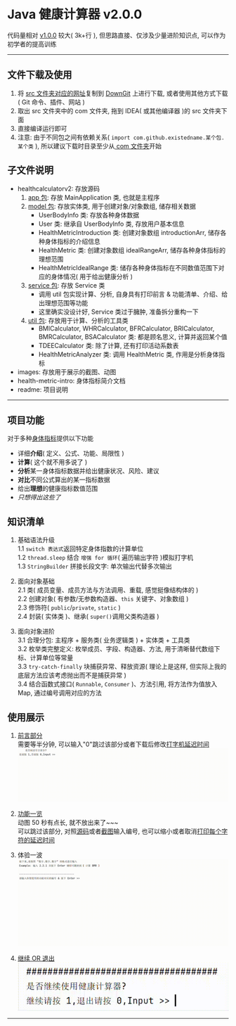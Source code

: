 # Java 健康计算器 v2.0.0
代码量相对 [v1.0.0](https://github.com/existed-name/Java-Health-Calculator/tree/main/HealthCalculatorV1.0.0) 较大( 3k+行 ), 但思路直接、仅涉及少量进阶知识点, 可以作为初学者的提高训练

---

## 文件下载及使用
1. 将 [ src 文件夹对应的网址](https://github.com/existed-name/Java-Health-Calculator/tree/main/HealthCalculatorV2.0.0/src)复制到 [DownGit](https://tool.mkblog.cn/downgit/#/home) 上进行下载, 或者使用其他方式下载( Git 命令、插件、网站 )
2. 取出 src 文件夹中的 com 文件夹, 拖到 IDEA( 或其他编译器 )的 src 文件夹下面
3. 直接编译运行即可
4. 注意: 由于不同包之间有依赖关系( `import com.github.existedname.某个包.某个类` ), 所以建议下载时目录至少从[ com 文件夹](https://github.com/existed-name/Java-Health-Calculator/tree/main/HealthCalculatorV2.0.0/src/com)开始

## 子文件说明
* healthcalculatorv2: 存放源码
  1. [app 包](https://github.com/existed-name/Java-Health-Calculator/tree/main/HealthCalculatorV2.0.0/src/com/github/existedname/healthcalculatorv2/app): 存放 MainApplication 类, 也就是主程序
  2. [model 包](https://github.com/existed-name/Java-Health-Calculator/tree/main/HealthCalculatorV2.0.0/src/com/github/existedname/healthcalculatorv2/model): 存放实体类, 用于创建对象/对象数组, 储存相关数据
     - UserBodyInfo 类: 存放各种身体数据
     - User 类: 继承自 UserBodyInfo 类, 存放用户基本信息
     - HealthMetricIntroduction 类: 创建对象数组 introductionArr, 储存各种身体指标的介绍信息
     - HealthMetric 类: 创建对象数组 idealRangeArr, 储存各种身体指标的理想范围
     - HealthMetricIdealRange 类: 储存各种身体指标在不同数值范围下对应的身体情况( 用于给出健康分析 )
  3. [service 包](https://github.com/existed-name/Java-Health-Calculator/tree/main/HealthCalculatorV2.0.0/src/com/github/existedname/healthcalculatorv2/service): 存放 Service 类
     - 调用 util 包实现计算、分析, 自身具有打印前言 & 功能清单、介绍、给出理想范围等功能
     - 这里确实没设计好, Service 类过于臃肿, 准备拆分重构一下
  5. [util 包](https://github.com/existed-name/Java-Health-Calculator/tree/main/HealthCalculatorV2.0.0/src/com/github/existedname/healthcalculatorv2/util): 存放用于计算、分析的工具类
     - BMICalculator, WHRCalculator, BFRCalculator, BRICalculator, BMRCalculator, BSACalculator 类: 都是顾名思义, 计算并返回某个值
     - TDEECalculator 类: 除了计算, 还有打印活动系数表
     - HealthMetricAnalyzer 类: 调用 HealthMetric 类, 作用是分析身体指标
* images: 存放用于展示的截图、动图
* health-metric-intro: 身体指标简介文档
* readme: 项目说明

---

## 项目功能
对于多种[身体指标](https://github.com/existed-name/Java-Health-Calculator/blob/main/HealthCalculatorV2.0.0/health-metric-intro.md)提供以下功能    
- 详细**介绍**( 定义、公式、功能、局限性 )
- **计算**( 这个就不用多说了 )
- **分析**某一身体指标数据并给出健康状况、风险、建议
- **对比**不同公式算出的某一指标数据
- 给出**理想**的健康指标数值范围
- *只想得出这些了*

## 知识清单
1. 基础语法升级   
   1.1 `switch 表达式`返回特定身体指数的计算单位   
   1.2 `thread.sleep` 结合 `增强 for 循环`( 遍历输出字符 )模拟打字机  
   1.3 `StringBuilder` 拼接长段文字: 单次输出代替多次输出
   
2. 面向对象基础   
   2.1 类( 成员变量、成员方法与方法调用、重载, 感觉挺像结构体的 )   
   2.2 创建对象( 有参数/无参数构造器、`this` 关键字、对象数组 )   
   2.3 修饰符( `public`/`private`, `static` )   
   2.4 封装( 实体类 )、继承( `super()`调用父类构造器 )

3. 面向对象进阶   
   3.1 合理分包: 主程序 + 服务类( 业务逻辑类 ) + 实体类 + 工具类    
   3.2 枚举类完整定义: 枚举成员、字段、构造器、方法, 用于清晰替代数组下标、计算单位等常量   
   3.3 `try-catch-finally` 块捕获异常、释放资源( 理论上是这样, 但实际上我的底层方法应该考虑抛出而不是捕获异常 )   
   3.4 结合函数式接口( `Runnable`, `Consumer` )、方法引用, 将方法作为值放入 Map, 通过编号调用对应的方法

## 使用展示
1. [前言部分](https://github.com/existed-name/Java-Health-Calculator/blob/main/HealthCalculatorV2.0.0/src/com/github/existedname/healthcalculatorv2/service/Service.java#L1367-L1376)    
   需要等半分钟, 可以输入"0"跳过该部分或者下载后修改[打字机延迟时间](https://github.com/existed-name/Java-Health-Calculator/blob/main/HealthCalculatorV2.0.0/src/com/github/existedname/healthcalculatorv2/service/Service.java#L1284)    
   ![前言](images/foreword-reading.gif)
   
2. [功能一览](https://github.com/existed-name/Java-Health-Calculator/blob/main/HealthCalculatorV2.0.0/src/com/github/existedname/healthcalculatorv2/service/Service.java#L1392-L1428)    
   动图 50 秒有点长, 就不放出来了~~~    
   可以跳过该部分, 对照[源码](https://github.com/existed-name/Java-Health-Calculator/blob/main/HealthCalculatorV2.0.0/src/com/github/existedname/healthcalculatorv2/app/MainApplication.java#L139-L195)或者[截图](https://github.com/existed-name/Java-Health-Calculator/blob/main/HealthCalculatorV2.0.0/images/function-list.png)输入编号, 也可以缩小或者取消[打印每个字符的延迟时间](https://github.com/existed-name/Java-Health-Calculator/blob/main/HealthCalculatorV2.0.0/src/com/github/existedname/healthcalculatorv2/service/Service.java#L1429)

3. 体验一波    
   ![计算TDEE展示](images/tdee-calculation-demo.gif)

4. [继续 OR 退出](https://github.com/existed-name/Java-Health-Calculator/blob/main/HealthCalculatorV2.0.0/src/com/github/existedname/healthcalculatorv2/app/MainApplication.java#L97-L106)    
   ![继续/退出程序](images/continue-confirmation.gif)

***

